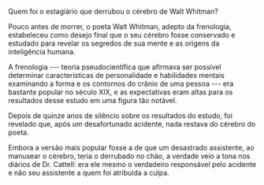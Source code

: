 
Quem foi o estagiário que derrubou o cérebro de Walt Whitman?

Pouco antes de morrer, o poeta Walt Whitman, adepto da frenologia, estabeleceu como desejo final que o seu cérebro fosse conservado e estudado para revelar os segredos de sua mente e as origens da inteligência humana.

A frenologia --- teoria pseudocientífica que afirmava ser possível determinar características de personalidade e habilidades mentais examinando a forma e os contornos do crânio de uma pessoa --- era bastante popular no século XIX, e as expectativas eram altas para os resultados desse estudo em uma figura tão notável. 

Depois de quinze anos de silêncio sobre os resultados do estudo, foi revelado que, após um desafortunado acidente, nada restava do cérebro do poeta.

Embora a versão mais popular fosse a de que um desastrado assistente, ao manusear o cérebro, teria o derrubado no chão, a verdade veio a tona nos diários de Dr. Cattell: era ele mesmo o verdadeiro responsável pelo acidente e não seu assistente a quem foi atribuída a culpa.